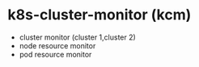 # k8s-cluster-monitor (kcm)
- cluster monitor (cluster 1,cluster 2)
- node resource monitor
- pod  resource monitor

